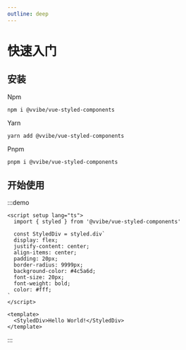 ```yaml
---
outline: deep
---
```


# 快速入门

## 安装

Npm

```shell
npm i @vvibe/vue-styled-components
```

Yarn

```shell
yarn add @vvibe/vue-styled-components
```

Pnpm

```shell
pnpm i @vvibe/vue-styled-components
```

## 开始使用

:::demo

```vue
<script setup lang="ts">
  import { styled } from '@vvibe/vue-styled-components'

  const StyledDiv = styled.div`
  display: flex;
  justify-content: center;
  align-items: center;
  padding: 20px;
  border-radius: 9999px;
  background-color: #4c5a6d;
  font-size: 20px;
  font-weight: bold;
  color: #fff;
`
</script>

<template>
  <StyledDiv>Hello World!</StyledDiv>
</template>
```

:::
